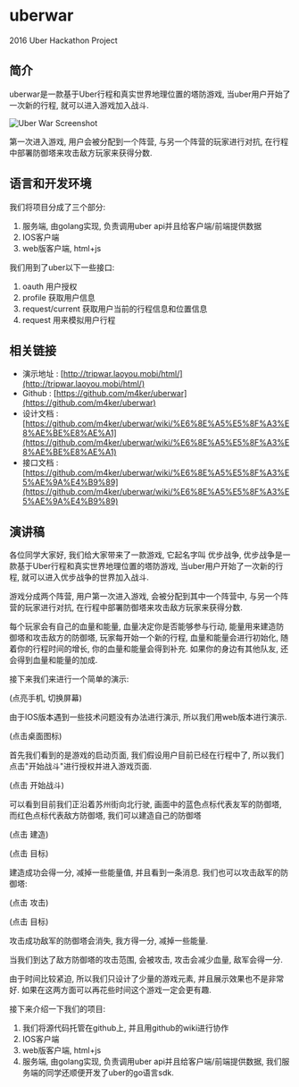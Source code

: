# uberwar

2016 Uber Hackathon Project

## 简介

uberwar是一款基于Uber行程和真实世界地理位置的塔防游戏, 当uber用户开始了一次新的行程, 就可以进入游戏加入战斗. 

![Uber War Screenshot](http://tripwar.laoyou.mobi/html/screenshot.png)

第一次进入游戏, 用户会被分配到一个阵营, 与另一个阵营的玩家进行对抗, 在行程中部署防御塔来攻击敌方玩家来获得分数.

## 语言和开发环境

我们将项目分成了三个部分:

1. 服务端, 由golang实现, 负责调用uber api并且给客户端/前端提供数据
2. IOS客户端
3. web版客户端, html+js

我们用到了uber以下一些接口:

1. oauth 用户授权
2. profile 获取用户信息
3. request/current 获取用户当前的行程信息和位置信息
4. request 用来模拟用户行程

## 相关链接

* 演示地址 : [http://tripwar.laoyou.mobi/html/](http://tripwar.laoyou.mobi/html/)
* Github : [https://github.com/m4ker/uberwar](https://github.com/m4ker/uberwar)
* 设计文档 : [https://github.com/m4ker/uberwar/wiki/%E6%8E%A5%E5%8F%A3%E8%AE%BE%E8%AE%A1](https://github.com/m4ker/uberwar/wiki/%E6%8E%A5%E5%8F%A3%E8%AE%BE%E8%AE%A1)
* 接口文档 : [https://github.com/m4ker/uberwar/wiki/%E6%8E%A5%E5%8F%A3%E5%AE%9A%E4%B9%89](https://github.com/m4ker/uberwar/wiki/%E6%8E%A5%E5%8F%A3%E5%AE%9A%E4%B9%89)

## 演讲稿

各位同学大家好, 我们给大家带来了一款游戏, 它起名字叫 优步战争, 优步战争是一款基于Uber行程和真实世界地理位置的塔防游戏, 当uber用户开始了一次新的行程, 就可以进入优步战争的世界加入战斗. 

游戏分成两个阵营, 用户第一次进入游戏, 会被分配到其中一个阵营中, 与另一个阵营的玩家进行对抗, 在行程中部署防御塔来攻击敌方玩家来获得分数. 

每个玩家会有自己的血量和能量, 血量决定你是否能够参与行动, 能量用来建造防御塔和攻击敌方的防御塔, 玩家每开始一个新的行程, 血量和能量会进行初始化, 随着你的行程时间的增长, 你的血量和能量会得到补充. 如果你的身边有其他队友, 还会得到血量和能量的加成. 

接下来我们来进行一个简单的演示:

(点亮手机, 切换屏幕)

由于IOS版本遇到一些技术问题没有办法进行演示, 所以我们用web版本进行演示.

(点击桌面图标)

首先我们看到的是游戏的启动页面, 我们假设用户目前已经在行程中了, 所以我们点击"开始战斗"进行授权并进入游戏页面.

(点击 开始战斗)

可以看到目前我们正沿着苏州街向北行驶, 画面中的蓝色点标代表友军的防御塔, 而红色点标代表敌方防御塔, 我们可以建造自己的防御塔

(点击 建造)

(点击 目标)

建造成功会得一分, 减掉一些能量值, 并且看到一条消息. 我们也可以攻击敌军的防御塔:

(点击 攻击)

(点击 目标)

攻击成功敌军的防御塔会消失, 我方得一分, 减掉一些能量. 

当我们到达了敌方防御塔的攻击范围, 会被攻击, 攻击会减少血量, 敌军会得一分. 

由于时间比较紧迫, 所以我们只设计了少量的游戏元素, 并且展示效果也不是非常好. 如果在这两方面可以再花些时间这个游戏一定会更有趣. 

接下来介绍一下我们的项目: 

1. 我们将源代码托管在github上, 并且用github的wiki进行协作
2. IOS客户端
3. web版客户端, html+js
4. 服务端, 由golang实现, 负责调用uber api并且给客户端/前端提供数据, 我们服务端的同学还顺便开发了uber的go语言sdk.
